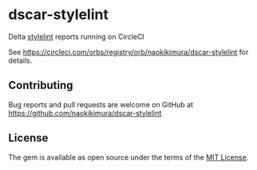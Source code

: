 # dscar-stylelint

Delta [stylelint](https://stylelint.io/) reports running on CircleCI

See https://circleci.com/orbs/registry/orb/naokikimura/dscar-stylelint for details.

## Contributing
Bug reports and pull requests are welcome on GitHub at https://github.com/naokikimura/dscar-stylelint

## License
The gem is available as open source under the terms of the [MIT License](https://opensource.org/licenses/MIT).
